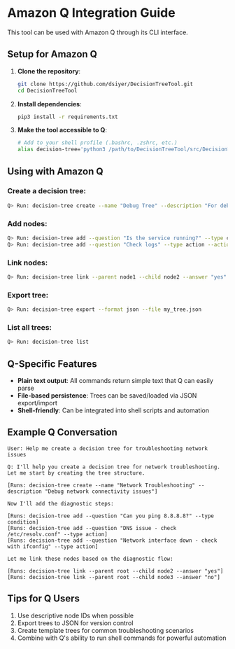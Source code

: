 # Amazon Q Integration Guide

This tool can be used with Amazon Q through its CLI interface.

## Setup for Amazon Q

1. **Clone the repository**:
   ```bash
   git clone https://github.com/dsiyer/DecisionTreeTool.git
   cd DecisionTreeTool
   ```

2. **Install dependencies**:
   ```bash
   pip3 install -r requirements.txt
   ```

3. **Make the tool accessible to Q**:
   ```bash
   # Add to your shell profile (.bashrc, .zshrc, etc.)
   alias decision-tree='python3 /path/to/DecisionTreeTool/src/DecisionTreeTool/decision_tree_tool.py'
   ```

## Using with Amazon Q

### Create a decision tree:
```bash
Q> Run: decision-tree create --name "Debug Tree" --description "For debugging issues"
```

### Add nodes:
```bash
Q> Run: decision-tree add --question "Is the service running?" --type condition
Q> Run: decision-tree add --question "Check logs" --type action --action "tail -f /var/log/app.log"
```

### Link nodes:
```bash
Q> Run: decision-tree link --parent node1 --child node2 --answer "yes"
```

### Export tree:
```bash
Q> Run: decision-tree export --format json --file my_tree.json
```

### List all trees:
```bash
Q> Run: decision-tree list
```

## Q-Specific Features

- **Plain text output**: All commands return simple text that Q can easily parse
- **File-based persistence**: Trees can be saved/loaded via JSON export/import
- **Shell-friendly**: Can be integrated into shell scripts and automation

## Example Q Conversation

```
User: Help me create a decision tree for troubleshooting network issues

Q: I'll help you create a decision tree for network troubleshooting. Let me start by creating the tree structure.

[Runs: decision-tree create --name "Network Troubleshooting" --description "Debug network connectivity issues"]

Now I'll add the diagnostic steps:

[Runs: decision-tree add --question "Can you ping 8.8.8.8?" --type condition]
[Runs: decision-tree add --question "DNS issue - check /etc/resolv.conf" --type action]
[Runs: decision-tree add --question "Network interface down - check with ifconfig" --type action]

Let me link these nodes based on the diagnostic flow:

[Runs: decision-tree link --parent root --child node2 --answer "yes"]
[Runs: decision-tree link --parent root --child node3 --answer "no"]
```

## Tips for Q Users

1. Use descriptive node IDs when possible
2. Export trees to JSON for version control
3. Create template trees for common troubleshooting scenarios
4. Combine with Q's ability to run shell commands for powerful automation
